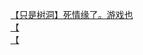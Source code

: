 [【只是树洞】死情缘了。游戏也](http://tieba.baidu.com/p/2683724965?see_lz=1&pn=)   
[【](http://tieba.baidu.com/p/2683543583?see_lz=1&pn=)   
[【](http://tieba.baidu.com/p/2682804120?see_lz=1&pn=)   
